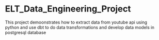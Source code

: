 # ELT_Data_Engineering_Project

This project demoonstrates how to extract data from youtube api using python and use dbt to do data transformations and develop data models in postgresql database
